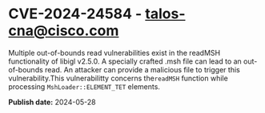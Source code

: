 # CVE-2024-24584 - talos-cna@cisco.com

Multiple out-of-bounds read vulnerabilities exist in the readMSH functionality of libigl v2.5.0. A specially crafted .msh file can lead to an out-of-bounds read. An attacker can provide a malicious file to trigger this vulnerability.This vulnerabilitty concerns the`readMSH` function while processing `MshLoader::ELEMENT_TET` elements.

**Publish date:** 2024-05-28
